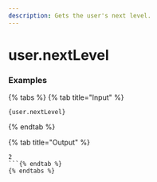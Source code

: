 ```yaml
---
description: Gets the user's next level.
---
```


# user.nextLevel <user>

### Examples

{% tabs %}
{% tab title="Input" %}
```text
{user.nextLevel}
```
{% endtab %}

{% tab title="Output" %}
```text
2
```{% endtab %}
{% endtabs %}
